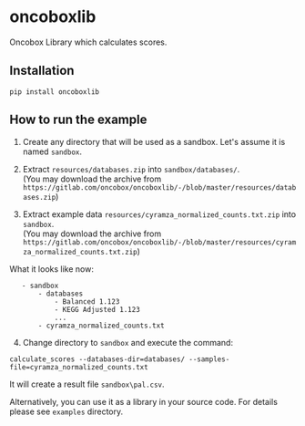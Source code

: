 # oncoboxlib

Oncobox Library which calculates scores.

## Installation

```
pip install oncoboxlib
```

## How to run the example

1. Create any directory that will be used as a sandbox. Let's assume it is named `sandbox`.


2. Extract `resources/databases.zip` into `sandbox/databases/`.
  <br> (You may download the archive from 
  `https://gitlab.com/oncobox/oncoboxlib/-/blob/master/resources/databases.zip`)
  

3. Extract example data `resources/cyramza_normalized_counts.txt.zip` into `sandbox`.
  <br> (You may download the archive from 
  `https://gitlab.com/oncobox/oncoboxlib/-/blob/master/resources/cyramza_normalized_counts.txt.zip`)
  

What it looks like now:
```
   - sandbox
       - databases
           - Balanced 1.123
           - KEGG Adjusted 1.123
           ...
       - cyramza_normalized_counts.txt  
```

4. Change directory to `sandbox` and execute the command:
```
calculate_scores --databases-dir=databases/ --samples-file=cyramza_normalized_counts.txt
```
It will create a result file `sandbox\pal.csv`.


Alternatively, you can use it as a library in your source code.
For details please see `examples` directory.
